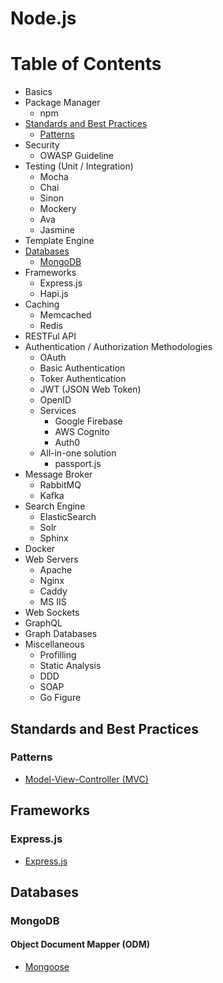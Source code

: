 # Node.js

# Table of Contents

* Basics
* Package Manager
  * npm
* [Standards and Best Practices](#standards-and-best-practices)
  * [Patterns](#patterns)
* Security
  * OWASP Guideline
* Testing (Unit / Integration)
  * Mocha
  * Chai
  * Sinon
  * Mockery
  * Ava
  * Jasmine
* Template Engine
* [Databases](#databases)
  * [MongoDB](#mongodb)
* Frameworks
  * Express.js
  * Hapi.js
* Caching
  * Memcached
  * Redis
* RESTFul API
* Authentication / Authorization Methodologies
  * OAuth
  * Basic Authentication
  * Toker Authentication
  * JWT (JSON Web Token)
  * OpenID
  * Services
    * Google Firebase
    * AWS Cognito
    * Auth0
  * All-in-one solution
    * passport.js
* Message Broker
  * RabbitMQ
  * Kafka
* Search Engine
  * ElasticSearch
  * Solr
  * Sphinx
* Docker
* Web Servers
  * Apache
  * Nginx
  * Caddy
  * MS IIS
* Web Sockets
* GraphQL
* Graph Databases
* Miscellaneous
  * Profilling
  * Static Analysis
  * DDD
  * SOAP
  * Go Figure

## Standards and Best Practices

### Patterns

* [Model-View-Controller (MVC)](https://en.wikipedia.org/wiki/Model%E2%80%93view%E2%80%93controller)

## Frameworks

### Express.js

* [Express.js](https://expressjs.com/)

## Databases

### MongoDB

#### Object Document Mapper (ODM)

* [Mongoose](https://mongoosejs.com/)
